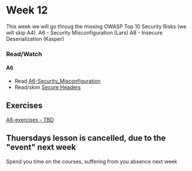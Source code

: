 # Week 12 

This week we will go throug the missing OWASP Top 10 Security Risks (we will skip A4).
A6 - Security Misconfiguration (Lars)
A8 - Insecure Deserialization (Kasper)

### Read/Watch

#### A6
- Read [A6-Security_Misconfiguration](https://www.owasp.org/index.php/Top_10-2017_A6-Security_Misconfiguration)
- Read/skim [Secure Headers](https://www.owasp.org/index.php/OWASP_Secure_Headers_Project#tab=Headers)

## Exercises
[A6-exercises - TBD](#)

## Thuersdays lesson is cancelled, due to the "event" next week
Spend you time on the courses, suffering from you absence next week

